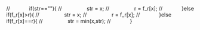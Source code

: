 //             if(str==""){
//                 str = x;
//                 r = f_r[x];
//             }else if(f_r[x]>r){
//                 str = x;
//                 r = f_r[x];
//             }else if(f_r[x]==r){
//                 str = min(x,str);
//             }